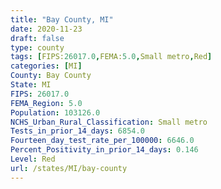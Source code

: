 ```yaml
---
title: "Bay County, MI"
date: 2020-11-23
draft: false
type: county
tags: [FIPS:26017.0,FEMA:5.0,Small metro,Red]
categories: [MI]
County: Bay County
State: MI
FIPS: 26017.0
FEMA_Region: 5.0
Population: 103126.0
NCHS_Urban_Rural_Classification: Small metro
Tests_in_prior_14_days: 6854.0
Fourteen_day_test_rate_per_100000: 6646.0
Percent_Positivity_in_prior_14_days: 0.146
Level: Red
url: /states/MI/bay-county
---
```



